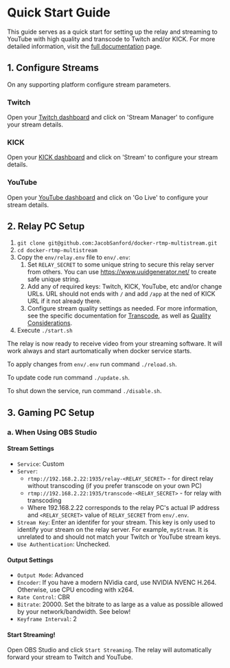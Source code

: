 # Quick Start Guide
This guide serves as a quick start for setting up the relay and streaming to YouTube with high quality and transcode to Twitch and/or KICK. For more detailed information, visit the [full documentation](README.md) page.

## 1. Configure Streams
On any supporting platform configure stream parameters.

### Twitch
Open your [Twitch dashboard](https://dashboard.twitch.tv) and click on 'Stream Manager' to configure your stream details.

### KICK
Open your [KICK dashboard](https://dashboard.kick.com) and click on 'Stream' to configure your stream details.

### YouTube
Open your [YouTube dashboard](https://studio.youtube.com) and click on 'Go Live' to configure your stream details.

## 2. Relay PC Setup
1. ```git clone git@github.com:JacobSanford/docker-rtmp-multistream.git```
2. ```cd docker-rtmp-multistream```
3. Copy the `env/relay.env` file to `env/.env`:
   1. Set `RELAY_SECRET` to some unique string to secure this relay server from others. You can use https://www.uuidgenerator.net/ to create safe unique string.
   2. Add any of required keys: Twitch, KICK, YouTube, etc and/or change URLs. URL should not ends with `/` and add `/app` at the ned of KICK URL if it not already there.
   3. Configure stream quality settings as needed. For more information, see the specific documentation for [Transcode](services/transcode.md), as well as [Quality Considerations](quality.md).
4. Execute ```./start.sh```

The relay is now ready to receive video from your streaming software. It will work always and start aurtomatically when docker service starts. 

To apply changes from `env/.env` run command `./reload.sh`. 

To update code run command `./update.sh`.

To shut down the service, run command `./disable.sh`.

## 3. Gaming PC Setup
### a. When Using OBS Studio
#### Stream Settings
* ```Service```: Custom
* ```Server```: 
  - `rtmp://192.168.2.22:1935/relay-<RELAY_SECRET>` - for direct relay without transcoding (if you prefer transcode on your own PC)
  - `rtmp://192.168.2.22:1935/transcode-<RELAY_SECRET>` - for relay with transcoding
  * Where 192.168.2.22 corresponds to the relay PC's actual IP address and `<RELAY_SECRET>` value of `RELAY_SECRET` from `env/.env`.
* ```Stream Key```: Enter an identifer for your stream. This key is only used to identify your stream on the relay server. For example, `myStream`. It is unrelated to and should not match your Twitch or YouTube stream keys.
* ```Use Authentication```: Unchecked.

#### Output Settings
* ```Output Mode```: Advanced
* ```Encoder```: If you have a modern NVidia card, use NVIDIA NVENC H.264. Otherwise, use CPU encoding with x264.
* ```Rate Control```: CBR
* ```Bitrate```: 20000. Set the bitrate to as large as a value as possible allowed by your network/bandwidth. See below!
* ```Keyframe Interval```: 2

#### Start Streaming!
Open OBS Studio and click `Start Streaming`. The relay will automatically forward your stream to Twitch and YouTube.

